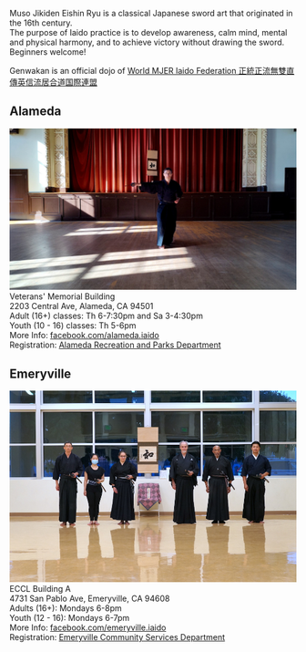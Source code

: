 Muso Jikiden Eishin Ryu is a classical Japanese sword art that originated in the 16th century.    
The purpose of Iaido practice is to develop awareness, calm mind, mental and physical harmony, and to achieve victory without drawing the sword.    
Beginners welcome!    

Genwakan is an official dojo of [World MJER Iaido Federation 正統正流無雙直傳英信流居合道国際連盟](https://mjer-iaido.github.io/en/)

## Alameda
![Alameda](/assets/images/Alameda.jpg)    
Veterans' Memorial Building    
2203 Central Ave, Alameda, CA 94501    
Adult (16+) classes: Th 6-7:30pm and Sa 3-4:30pm    
Youth (10 - 16) classes: Th 5-6pm    
More Info: [facebook.com/alameda.iaido](https://www.facebook.com/alameda.iaido)    
Registration: [Alameda Recreation and Parks Department](https://anc.apm.activecommunities.com/alamedarecreation/activity/search?onlineSiteId=0&activity_select_param=2&activity_category_ids=45&activity_keyword=iaido&viewMode=list)

## Emeryville
![Emeryville](/assets/images/Emeryville.jpg)    
ECCL Building A    
4731 San Pablo Ave, Emeryville, CA 94608    
Adults (16+): Mondays 6-8pm    
Youth (12 - 16): Mondays 6-7pm    
More Info: [facebook.com/emeryville.iaido](https://www.facebook.com/emeryville.iaido)    
Registration: [Emeryville Community Services Department](https://secure.rec1.com/CA/emeryville-ca/catalog/index/86609cb721c3cd83721f116a6712dd26?filter=c2VhcmNoPWlhaWRv)

